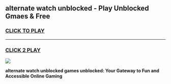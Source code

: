
## alternate watch unblocked - Play Unblocked Gmaes & Free
<h3>
<a href="https://news.freeplayer.one?title=alternate_watch_unblocked&ref=23F">CLICK TO PLAY</a></h3>
<hr>

<h3>
<a href="https://news.freeplayer.one?title=alternate_watch_unblocked&ref=23F">CLICK 2 PLAY</a>
  
</h3>

<a href="https://news.freeplayer.one?title=alternate_watch_unblocked&ref=23F/"><img src="https://clearcache.store/games.png"></a>


**alternate watch unblocked games unblocked: Your Gateway to Fun and Accessible Online Gaming**
